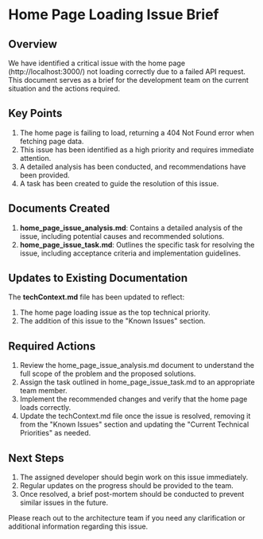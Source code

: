 # Home Page Loading Issue Brief

## Overview
We have identified a critical issue with the home page (http://localhost:3000/) not loading correctly due to a failed API request. This document serves as a brief for the development team on the current situation and the actions required.

## Key Points
1. The home page is failing to load, returning a 404 Not Found error when fetching page data.
2. This issue has been identified as a high priority and requires immediate attention.
3. A detailed analysis has been conducted, and recommendations have been provided.
4. A task has been created to guide the resolution of this issue.

## Documents Created
1. **home_page_issue_analysis.md**: Contains a detailed analysis of the issue, including potential causes and recommended solutions.
2. **home_page_issue_task.md**: Outlines the specific task for resolving the issue, including acceptance criteria and implementation guidelines.

## Updates to Existing Documentation
The **techContext.md** file has been updated to reflect:
1. The home page loading issue as the top technical priority.
2. The addition of this issue to the "Known Issues" section.

## Required Actions
1. Review the home_page_issue_analysis.md document to understand the full scope of the problem and the proposed solutions.
2. Assign the task outlined in home_page_issue_task.md to an appropriate team member.
3. Implement the recommended changes and verify that the home page loads correctly.
4. Update the techContext.md file once the issue is resolved, removing it from the "Known Issues" section and updating the "Current Technical Priorities" as needed.

## Next Steps
1. The assigned developer should begin work on this issue immediately.
2. Regular updates on the progress should be provided to the team.
3. Once resolved, a brief post-mortem should be conducted to prevent similar issues in the future.

Please reach out to the architecture team if you need any clarification or additional information regarding this issue.
